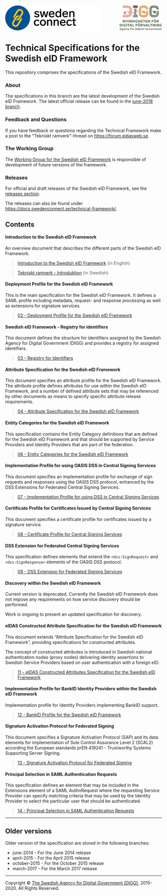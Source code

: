 <p>
<img align="left" src="img/sweden-connect.png"></img>
<img align="right" src="img/digg_centered.png"></img>
</div>
</p>
<p>
<img align="center" src="img/transparent.png"></img>
</p>

# Technical Specifications for the Swedish eID Framework

This repository comprises the specifications of the Swedish eID Framework.

### About

The specifications in this branch are the latest development of the Swedish eID Framework. The latest official release
can be found in the [june-2018 branch](https://github.com/swedenconnect/technical-framework/tree/june-2018).

### Feedback and Questions

If you have feedback or questions regarding the Technical Framework make a post to the "Tekniskt ramverk"-thread on <https://forum.eidasweb.se>.

### The Working Group

The [Working Group for the Swedish eID Framework](working-group/wg.md) is responsible of development of future versions of the framework. 

### Releases

For official and draft releases of the Swedish eID Framework, see the [releases section](https://github.com/swedenconnect/technical-framework/releases).

The releases can also be found under <https://docs.swedenconnect.se/technical-framework/>.

## Contents

#### Introduction to the Swedish eID Framework

An overview document that describes the different parts of the Swedish eID Framework.

> [Introduction to the Swedish eID Framework](00%20-%20Swedish%20eID%20Framework%20-%20Introduction.md) (in English)

> [Tekniskt ramverk - Introduktion](00%20-%20Tekniskt%20ramverk%20-%20Introduktion.md) (in Swedish)

#### Deployment Profile for the Swedish eID Framework

This is the main specification for the Swedish eID Framework. It defines a SAML profile including metadata, request- and response processing as well as extensions for signature services.

> [02 - Deployment Profile for the Swedish eID Framework](02%20-%20Deployment%20Profile%20for%20the%20Swedish%20eID%20Framework.md)

#### Swedish eID Framework - Registry for identifiers

This document defines the structure for identifiers assigned by the Swedish Agency for Digital Government (DIGG) and provides a registry for assigned identifiers.

> [03 - Registry for Identifiers](03%20-%20Registry%20for%20Identifiers.md)

#### Attribute Specification for the Swedish eID Framework

This document specifies an attribute profile for the Swedish eID Framework. The attribute profile defines attributes for use within the Swedish eID Framework, and a number of defined attribute sets that may be referenced by other documents as means to specify specific attribute release requirements.

> [04 - Attribute Specification for the Swedish eID Framework](04%20-%20Attribute%20Specification%20for%20the%20Swedish%20eID%20Framework.md)

#### Entity Categories for the Swedish eID Framework

This specification contains the Entity Category definitions that are defined for the Swedish eID Framework and that should be supported by Service Providers and Identity Providers that are part of the federation.

> [06 - Entity Categories for the Swedish eID Framework](06%20-%20Entity%20Categories%20for%20the%20Swedish%20eID%20Framework.md)

#### Implementation Profile for using OASIS DSS in Central Signing Services

This document specifies an implementation profile for exchange of sign requests and responses using the OASIS DSS protocol, enhanced by the DSS Extensions for Federated Central Signing Services.

> [07 - Implementation Profile for using DSS in Central Signing Services](07%20-%20Implementation%20Profile%20for%20using%20DSS%20in%20Central%20Signing%20Services.md)

#### Certificate Profile for Certificates Issued by Central Signing Services

This document specifies a certificate profile for certificates issued by a signature service.

> [08 - Certificate Profile for Central Signing Services](08%20-%20Certificate%20Profile%20for%20Central%20Signing%20Services.md)

#### DSS Extension for Federated Central Signing Services

This specification defines elements that extend the `<dss:SignRequest>` and `<dss:SignResponse>` elements of the OASIS DSS protocol.

> [09 - DSS Extension for Federated Signing Services](09%20-%20DSS%20Extension%20for%20Federated%20Signing%20Services.md)

#### Discovery within the Swedish eID Framework

Current version is deprecated. Currently the Swedish eID Framework does not impose any requirements on how service discovery should be performed.

Work is ongoing to present an updated specification for discovery.

#### eIDAS Constructed Attribute Specification for the Swedish eID Framework

This document extends “Attribute Specification for the Swedish eID Framework”, providing specifications for constructed attributes.

The concept of constructed attributes is introduced in Swedish national authentication nodes (proxy nodes) delivering identity assertions to Swedish Service Providers based on user authentication with a foreign eID.

> [11 - eIDAS Constructed Attributes Specification for the Swedish eID Framework](11%20-%20eIDAS%20Constructed%20Attributes%20Specification%20for%20the%20Swedish%20eID%20Framework.md)

#### Implementation Profile for BankID Identity Providers within the Swedish eID Framework

Implementation profile for Identity Providers implementing BankID support.

> [12 - BankID Profile for the Swedish eID Framework](12%20-%20BankID%20Profile%20for%20the%20Swedish%20eID%20Framework.md)

#### Signature Activation Protocol for Federated Signing

This document specifies a Signature Activation Protocol (SAP) and its data elements for implementation of Sole Control Assurance Level 2 (SCAL2) according the European standards prEN 419241 - Trustworthy Systems Supporting Server Signing.

> [13 - Signature Activation Protocol for Federated Signing](13%20-%20Signature%20Activation%20Protocol.md)

#### Principal Selection in SAML Authentication Requests

This specification defines an element that may be included in the Extensions element of a SAML AuthnRequest where the requesting Service Provider can specify matching criteria that may be used by the Identity Provider to select the particular user that should be authenticated.

> [14 - Principal Selection in SAML Authentication Requests](14%20-%20Principal%20Selection%20in%20SAML%20Authentication%20Requests.md)

---

## Older versions

Older version of the specification are stored in the following branches:

+ june-2014 - For the June 2014 release
+ april-2015 - For the April 2015 release
+ october-2015 - For the October 2015 release
+ march-2017 - For the March 2017 release

---

Copyright &copy; [The Swedish Agency for Digital Government (DIGG)](https://www.digg.se), 2015-2020. All Rights Reserved.
